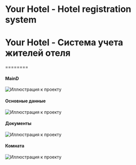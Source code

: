 # Your Hotel - Hotel registration system
# Your Hotel - Система учета жителей отеля

========

#### MainD
![Иллюстрация к проекту](https://github.com/Stas-inside/Your_Hotel-Hotel_registration_system/blob/master/Your%20Hotel%20-%20%D0%A1%D0%B8%D1%81%D1%82%D0%B5%D0%BC%D0%B0%20%D1%83%D1%87%D0%B5%D1%82%D0%B0%20%D0%B6%D0%B8%D1%82%D0%B5%D0%BB%D0%B5%D0%B9%20%D0%BE%D1%82%D0%B5%D0%BB%D1%8F/Photo/Screenshot%20(142).png)

#### Основные данные
![Иллюстрация к проекту](https://github.com/Stas-inside/Your_Hotel-Hotel_registration_system/blob/v2.6/Your%20Hotel%20-%20%D0%A1%D0%B8%D1%81%D1%82%D0%B5%D0%BC%D0%B0%20%D1%83%D1%87%D0%B5%D1%82%D0%B0%20%D0%B6%D0%B8%D1%82%D0%B5%D0%BB%D0%B5%D0%B9%20%D0%BE%D1%82%D0%B5%D0%BB%D1%8F/Photo/1.PNG)

#### Документы
![Иллюстрация к проекту](https://github.com/Stas-inside/Your_Hotel-Hotel_registration_system/blob/v2.6/Your%20Hotel%20-%20%D0%A1%D0%B8%D1%81%D1%82%D0%B5%D0%BC%D0%B0%20%D1%83%D1%87%D0%B5%D1%82%D0%B0%20%D0%B6%D0%B8%D1%82%D0%B5%D0%BB%D0%B5%D0%B9%20%D0%BE%D1%82%D0%B5%D0%BB%D1%8F/Photo/2.PNG)

#### Комната
![Иллюстрация к проекту](https://github.com/Stas-inside/Your_Hotel-Hotel_registration_system/blob/v2.6/Your%20Hotel%20-%20%D0%A1%D0%B8%D1%81%D1%82%D0%B5%D0%BC%D0%B0%20%D1%83%D1%87%D0%B5%D1%82%D0%B0%20%D0%B6%D0%B8%D1%82%D0%B5%D0%BB%D0%B5%D0%B9%20%D0%BE%D1%82%D0%B5%D0%BB%D1%8F/Photo/3.PNG)
